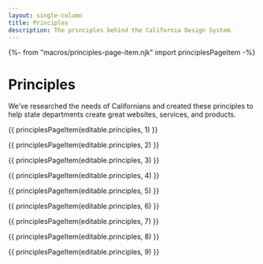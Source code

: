 ```yaml
---
layout: single-column
title: Principles
description: The principles behind the California Design System.
---
```


{%- from "macros/principles-page-item.njk" import principlesPageItem -%}

# Principles

We’ve researched the needs of Californians and created these principles to help state departments create great websites, services, and products.

{{ principlesPageItem(editable.principles, 1) }}

{{ principlesPageItem(editable.principles, 2) }}

{{ principlesPageItem(editable.principles, 3) }}

{{ principlesPageItem(editable.principles, 4) }}

{{ principlesPageItem(editable.principles, 5) }}

{{ principlesPageItem(editable.principles, 6) }}

{{ principlesPageItem(editable.principles, 7) }}

{{ principlesPageItem(editable.principles, 8) }}

{{ principlesPageItem(editable.principles, 9) }}
